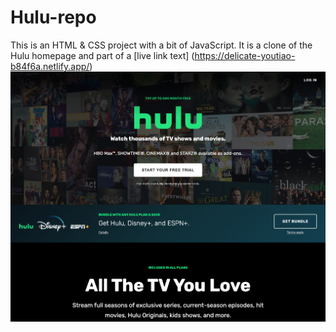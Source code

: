 # Hulu-repo

This is an HTML & CSS project with a bit of JavaScript. It is a clone of the Hulu homepage and part of a [live link text]
(https://delicate-youtiao-b84f6a.netlify.app/)
![Hulu Clone](/img/screen.png 'Hulu Clone')
